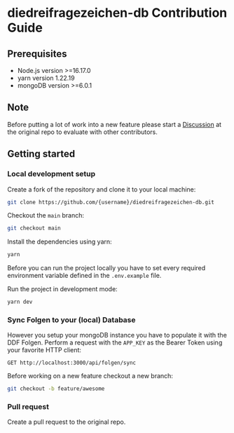 # diedreifragezeichen-db Contribution Guide

## Prerequisites

- Node.js version >=16.17.0
- yarn version 1.22.19
- mongoDB version >=6.0.1

## Note

Before putting a lot of work into a new feature please start a [Discussion](https://github.com/leifarriens/diedreifragezeichen-db/discussions) at the original repo to evaluate with other contributors.

## Getting started

### Local development setup

Create a fork of the repository and clone it to your local machine:

```sh
git clone https://github.com/{username}/diedreifragezeichen-db.git
```

Checkout the `main` branch:

```sh
git checkout main
```

Install the dependencies using yarn:

```sh
yarn
```

Before you can run the project locally you have to set every required environment variable defined in the `.env.example` file.

Run the project in development mode:

```sh
yarn dev
```

### Sync Folgen to your (local) Database

However you setup your mongoDB instance you have to populate it with the DDF Folgen. Perform a request with the `APP_KEY` as the Bearer Token using your favorite HTTP client:

`GET http://localhost:3000/api/folgen/sync`

Before working on a new feature checkout a new branch:

```sh
git checkout -b feature/awesome
```

### Pull request

Create a pull request to the original repo.
